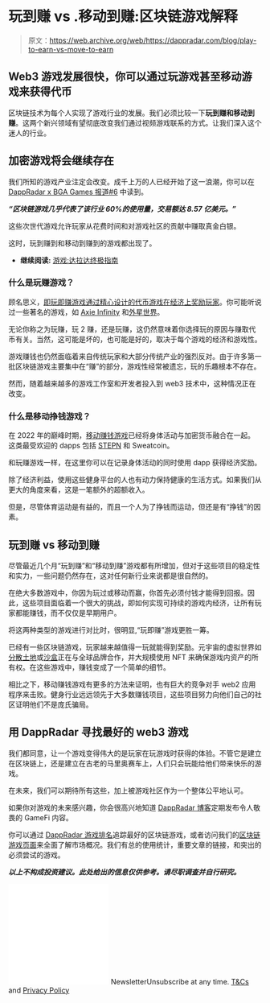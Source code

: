 # 玩到赚 vs .移动到赚:区块链游戏解释

> 原文：<https://web.archive.org/web/https://dappradar.com/blog/play-to-earn-vs-move-to-earn>

## Web3 游戏发展很快，你可以通过玩游戏甚至移动游戏来获得代币

区块链技术为每个人实现了游戏行业的发展。我们必须比较一下**玩到赚和移动到赚**。这两个新兴领域有望彻底改变我们通过视频游戏联系的方式。让我们深入这个迷人的行业。

## 加密游戏将会继续存在

我们所知的游戏产业注定会改变。成千上万的人已经开始了这一浪潮，你可以在 [DappRadar x BGA Games 报道#6](https://web.archive.org/web/20221206022946/https://dappradar.com/blog/dappradar-x-bga-games-report-6) 中读到。

***“区块链游戏几乎代表了该行业 60%的使用量，交易额达 8.57 亿美元。”***

这些次世代游戏允许玩家从花费时间和对游戏社区的贡献中赚取真金白银。

这时，玩到赚到和移动到赚到的游戏都出现了。

*   **继续阅读:** [游戏:达拉达终极指南](https://web.archive.org/web/20221206022946/https://dappradar.com/blog/gaming-dappradars-ultimate-guide)

### 什么是玩赚游戏？

顾名思义，[即玩即赚游戏通过精心设计的代币游戏在经济上奖励玩家](https://web.archive.org/web/20221206022946/https://dappradar.com/blog/what-are-play-to-earn-games-and-why-play-them)。你可能听说过一些著名的游戏，如 [Axie Infinity](https://web.archive.org/web/20221206022946/https://dappradar.com/blog/what-is-axie-infinity-and-how-does-it-work) 和[外星世界](https://web.archive.org/web/20221206022946/https://dappradar.com/blog/what-is-alien-worlds)。

无论你称之为玩赚，玩 2 赚，还是玩赚，这仍然意味着你选择玩的原因与赚取代币有关。当然，这可能是坏的，也可能是好的，取决于每个游戏的经济和游戏性。

游戏赚钱也仍然面临着来自传统玩家和大部分传统产业的强烈反对。由于许多第一批区块链游戏主要集中在“赚”的部分，游戏性经常被遗忘，玩的乐趣根本不存在。

然而，随着越来越多的游戏工作室和开发者投入到 web3 技术中，这种情况正在改变。

### 什么是移动挣钱游戏？

在 2022 年的巅峰时期，[移动赚钱游戏](https://web.archive.org/web/20221206022946/https://dappradar.com/blog/what-is-move-to-earn)已经将身体活动与加密货币融合在一起。这类最受欢迎的 dapps 包括 [STEPN](https://web.archive.org/web/20221206022946/https://dappradar.com/blog/how-to-get-crypto-on-move-to-earn-platform-stepn) 和 Sweatcoin。

和玩赚游戏一样，在这里你可以在记录身体活动的同时使用 dapp 获得经济奖励。

除了经济利益，使用这些健身平台的人也有动力保持健康的生活方式。如果我们从更大的角度来看，这是一笔额外的超额收入。

但是，尽管体育运动是有益的，而且一个人为了挣钱而运动，但还是有“挣钱”的因素。

## 玩到赚 vs 移动到赚

尽管最近几个月“玩到赚”和“移动到赚”游戏都有所增加，但对于这些项目的稳定性和实力，一些问题仍然存在，这对任何新行业来说都是很自然的。

在绝大多数游戏中，你因为玩过或移动而赢，你首先必须付钱才能得到回报。因此，这些项目面临着一个很大的挑战，即如何实现可持续的游戏内经济，让所有玩家都能赚钱，而不仅仅是早期用户。

将这两种类型的游戏进行对比时，很明显,“玩即赚”游戏更胜一筹。

已经有一些区块链游戏，玩家越来越值得一玩就能得到奖励。元宇宙的虚拟世界如[分散土地](https://web.archive.org/web/20221206022946/https://dappradar.com/blog/what-is-decentraland-an-open-world-economy-in-the-metaverse)或[沙盒](https://web.archive.org/web/20221206022946/https://dappradar.com/blog/what-is-the-sandbox-how-to-join-the-metaverse)正在与全球品牌合作，并大规模使用 NFT 来确保游戏内资产的所有权。在这些游戏中，赚钱变成了一个简单的细节。

相比之下，移动赚钱游戏有更多的方法来证明，也有巨大的竞争对手 web2 应用程序来击败。健身行业远远领先于大多数赚钱项目，这些项目努力向他们自己的社区证明他们不是庞氏骗局。

## 用 DappRadar 寻找最好的 web3 游戏

我们都同意，让一个游戏变得伟大的是玩家在玩游戏时获得的体验。不管它是建立在区块链上，还是建立在古老的马里奥赛车上，人们只会玩能给他们带来快乐的游戏。

在未来，我们可以期待所有这些，加上被游戏社区作为一个整体公平地认可。

如果你对游戏的未来感兴趣，你会很高兴地知道 [DappRadar 博客](https://web.archive.org/web/20221206022946/https://dappradar.com/blog/)定期发布令人敬畏的 GameFi 内容。

你可以通过 [DappRadar 游戏排名](https://web.archive.org/web/20221206022946/https://dappradar.com/rankings/category/games)追踪最好的区块链游戏，或者访问我们的[区块链游戏页面](https://web.archive.org/web/20221206022946/https://dappradar.com/topic/games)来全面了解市场概况。我们有总的使用统计，重要文章的链接，和突出的必须尝试的游戏。

***以上不构成投资建议。此处给出的信息仅供参考。请尽职调查并自行研究。***

![](img/6d5a4a2d609c56e1a5771717e54ba759.png) NewsletterUnsubscribe at any time. [T&Cs](https://web.archive.org/web/20221206022946/https://dappradar.com/terms) and [Privacy Policy](https://web.archive.org/web/20221206022946/https://dappradar.com/privacy-policy)